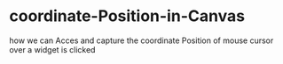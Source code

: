 # coordinate-Position-in-Canvas
how we can Acces and capture the coordinate Position of mouse cursor over a widget is clicked 
